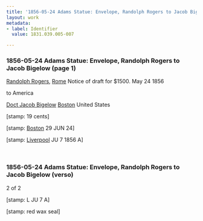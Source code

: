 ```yaml
---
title: '1856-05-24 Adams Statue: Envelope, Randolph Rogers to Jacob Bigelow, 1831.039.005-007'
layout: work
metadata:
- label: Identifier
  value: 1831.039.005-007

---
```

<div class="pages">
<div id="page-1130688">
<h3><a name="page-1130688">1856-05-24 Adams Statue: Envelope, Randolph Rogers to Jacob Bigelow (page 1)</a></h3>
<div class="page-content">
<p><a href='/pages/subjects/52560' title='Rogers, Randolph'>Randolph Rogers</a>, <a href='/pages/subjects/52564' title='Rome, Italy'>Rome</a><span class='line-break'> </span>Notice of draft for $1500.<span class='line-break'> </span><date when='1856-05-24'>May 24 1856</date></p>
<p>to America</p>
<p><a href='/pages/subjects/52529' title='Bigelow, Jacob'>Doct Jacob Bigelow</a><span class='line-break'> </span><a href='/pages/subjects/52559' title='Boston, MA'>Boston</a><span class='line-break'> </span>United States</p>
<p>[stamp: 19 cents]</p>
<p>[stamp: <a href='/pages/subjects/52559' title='Boston, MA'>Boston</a> <date when='1856-06-29'>29 JUN</date> 24]</p>
<p>[stamp: <a href='/pages/subjects/52562' title='Liverpool, UK'>Liverpool</a> <date when='1856-06-7'>JU 7 1856</date> A]</p>
</div>
</div>
<br />
<div id="page-1130689">
<h3><a name="page-1130689">1856-05-24 Adams Statue: Envelope, Randolph Rogers to Jacob Bigelow (verso)</a></h3>
<div class="page-content">
<p>2 of 2</p>
<p>[stamp: L JU 7 A]</p>
<p>[stamp: red wax seal]</p>
</div>
</div>
<br />
</div>
